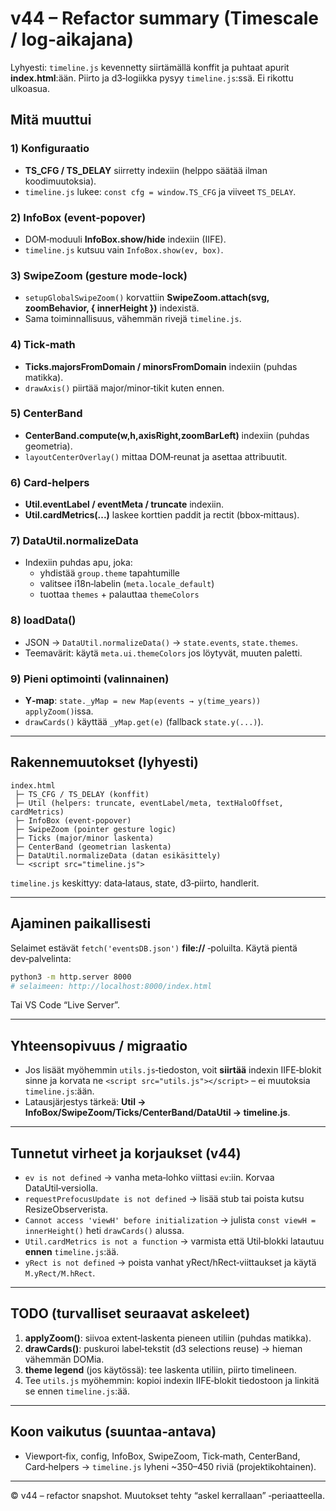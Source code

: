 # v44 – Refactor summary (Timescale / log‑aikajana)

Lyhyesti: `timeline.js` kevennetty siirtämällä konffit ja puhtaat apurit **index.html**:ään. Piirto ja d3‑logiikka pysyy `timeline.js`:ssä. Ei rikottu ulkoasua.

## Mitä muuttui

### 1) Konfiguraatio
- **TS_CFG / TS_DELAY** siirretty indexiin (helppo säätää ilman koodimuutoksia).
- `timeline.js` lukee: `const cfg = window.TS_CFG` ja viiveet `TS_DELAY`.

### 2) InfoBox (event‑popover)
- DOM‑moduuli **InfoBox.show/hide** indexiin (IIFE).
- `timeline.js` kutsuu vain `InfoBox.show(ev, box)`.

### 3) SwipeZoom (gesture mode‑lock)
- `setupGlobalSwipeZoom()` korvattiin **SwipeZoom.attach(svg, zoomBehavior, { innerHeight })** indexistä.
- Sama toiminnallisuus, vähemmän rivejä `timeline.js`.

### 4) Tick‑math
- **Ticks.majorsFromDomain / minorsFromDomain** indexiin (puhdas matikka).
- `drawAxis()` piirtää major/minor‑tikit kuten ennen.

### 5) CenterBand
- **CenterBand.compute(w,h,axisRight,zoomBarLeft)** indexiin (puhdas geometria).
- `layoutCenterOverlay()` mittaa DOM‑reunat ja asettaa attribuutit.

### 6) Card‑helpers
- **Util.eventLabel / eventMeta / truncate** indexiin.
- **Util.cardMetrics(...)** laskee korttien paddit ja rectit (bbox‑mittaus).

### 7) DataUtil.normalizeData
- Indexiin puhdas apu, joka:
  - yhdistää `group.theme` tapahtumille
  - valitsee i18n‑labelin (`meta.locale_default`)
  - tuottaa `themes` + palauttaa `themeColors`

### 8) loadData()
- JSON → `DataUtil.normalizeData()` → `state.events`, `state.themes`.
- Teemavärit: käytä `meta.ui.themeColors` jos löytyvät, muuten paletti.

### 9) Pieni optimointi (valinnainen)
- **Y‑map**: `state._yMap = new Map(events → y(time_years))` `applyZoom()`issa.
- `drawCards()` käyttää `_yMap.get(e)` (fallback `state.y(...)`).

---

## Rakennemuutokset (lyhyesti)

```
index.html
 ├─ TS_CFG / TS_DELAY (konffit)
 ├─ Util (helpers: truncate, eventLabel/meta, textHaloOffset, cardMetrics)
 ├─ InfoBox (event‑popover)
 ├─ SwipeZoom (pointer gesture logic)
 ├─ Ticks (major/minor laskenta)
 ├─ CenterBand (geometrian laskenta)
 ├─ DataUtil.normalizeData (datan esikäsittely)
 └─ <script src="timeline.js">
```

`timeline.js` keskittyy: data‑lataus, state, d3‑piirto, handlerit.

---

## Ajaminen paikallisesti

Selaimet estävät `fetch('eventsDB.json')` **file://** ‑poluilta. Käytä pientä dev‑palvelinta:

```bash
python3 -m http.server 8000
# selaimeen: http://localhost:8000/index.html
```

Tai VS Code “Live Server”.

---

## Yhteensopivuus / migraatio

- Jos lisäät myöhemmin `utils.js`‑tiedoston, voit **siirtää** indexin IIFE‑blokit sinne
  ja korvata ne `<script src="utils.js"></script>` – ei muutoksia `timeline.js`:ään.
- Latausjärjestys tärkeä: **Util → InfoBox/SwipeZoom/Ticks/CenterBand/DataUtil → timeline.js**.

---

## Tunnetut virheet ja korjaukset (v44)

- `ev is not defined` → vanha meta‑lohko viittasi `ev`:iin. Korvaa DataUtil‑versiolla.
- `requestPrefocusUpdate is not defined` → lisää stub tai poista kutsu ResizeObserverista.
- `Cannot access 'viewH' before initialization` → julista `const viewH = innerHeight()` heti `drawCards()` alussa.
- `Util.cardMetrics is not a function` → varmista että Util‑blokki latautuu **ennen** `timeline.js`:ää.
- `yRect is not defined` → poista vanhat yRect/hRect‑viittaukset ja käytä `M.yRect/M.hRect`.

---

## TODO (turvalliset seuraavat askeleet)

1. **applyZoom()**: siivoa extent‑laskenta pieneen utiliin (puhdas matikka).
2. **drawCards()**: puskuroi label‑tekstit (d3 selections reuse) → hieman vähemmän DOMia.
3. **theme legend** (jos käytössä): tee laskenta utiliin, piirto timelineen.
4. Tee `utils.js` myöhemmin: kopioi indexin IIFE‑blokit tiedostoon ja linkitä se ennen `timeline.js`:ää.

---

## Koon vaikutus (suuntaa‑antava)

- Viewport‑fix, config, InfoBox, SwipeZoom, Tick‑math, CenterBand, Card‑helpers →
  `timeline.js` lyheni ~350–450 riviä (projektikohtainen).

---

© v44 – refactor snapshot. Muutokset tehty “askel kerrallaan” ‑periaatteella.
